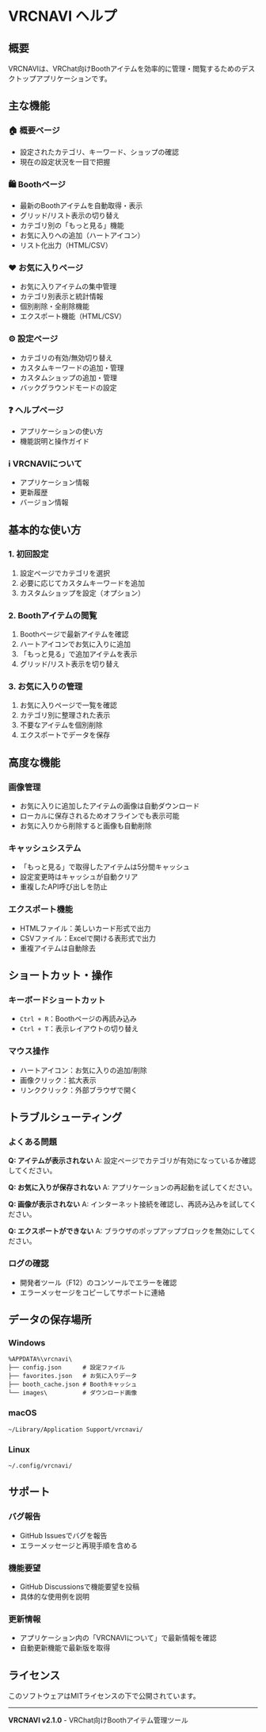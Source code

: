 # VRCNAVI ヘルプ

## 概要

VRCNAVIは、VRChat向けBoothアイテムを効率的に管理・閲覧するためのデスクトップアプリケーションです。

## 主な機能

### 🏠 概要ページ
- 設定されたカテゴリ、キーワード、ショップの確認
- 現在の設定状況を一目で把握

### 🛍️ Boothページ
- 最新のBoothアイテムを自動取得・表示
- グリッド/リスト表示の切り替え
- カテゴリ別の「もっと見る」機能
- お気に入りへの追加（ハートアイコン）
- リスト化出力（HTML/CSV）

### ❤️ お気に入りページ
- お気に入りアイテムの集中管理
- カテゴリ別表示と統計情報
- 個別削除・全削除機能
- エクスポート機能（HTML/CSV）

### ⚙️ 設定ページ
- カテゴリの有効/無効切り替え
- カスタムキーワードの追加・管理
- カスタムショップの追加・管理
- バックグラウンドモードの設定

### ❓ ヘルプページ
- アプリケーションの使い方
- 機能説明と操作ガイド

### ℹ️ VRCNAVIについて
- アプリケーション情報
- 更新履歴
- バージョン情報

## 基本的な使い方

### 1. 初回設定
1. 設定ページでカテゴリを選択
2. 必要に応じてカスタムキーワードを追加
3. カスタムショップを設定（オプション）

### 2. Boothアイテムの閲覧
1. Boothページで最新アイテムを確認
2. ハートアイコンでお気に入りに追加
3. 「もっと見る」で追加アイテムを表示
4. グリッド/リスト表示を切り替え

### 3. お気に入りの管理
1. お気に入りページで一覧を確認
2. カテゴリ別に整理された表示
3. 不要なアイテムを個別削除
4. エクスポートでデータを保存

## 高度な機能

### 画像管理
- お気に入りに追加したアイテムの画像は自動ダウンロード
- ローカルに保存されるためオフラインでも表示可能
- お気に入りから削除すると画像も自動削除

### キャッシュシステム
- 「もっと見る」で取得したアイテムは5分間キャッシュ
- 設定変更時はキャッシュが自動クリア
- 重複したAPI呼び出しを防止

### エクスポート機能
- HTMLファイル：美しいカード形式で出力
- CSVファイル：Excelで開ける表形式で出力
- 重複アイテムは自動除去

## ショートカット・操作

### キーボードショートカット
- `Ctrl + R`：Boothページの再読み込み
- `Ctrl + T`：表示レイアウトの切り替え

### マウス操作
- ハートアイコン：お気に入りの追加/削除
- 画像クリック：拡大表示
- リンククリック：外部ブラウザで開く

## トラブルシューティング

### よくある問題

**Q: アイテムが表示されない**
A: 設定ページでカテゴリが有効になっているか確認してください。

**Q: お気に入りが保存されない**
A: アプリケーションの再起動を試してください。

**Q: 画像が表示されない**
A: インターネット接続を確認し、再読み込みを試してください。

**Q: エクスポートができない**
A: ブラウザのポップアップブロックを無効にしてください。

### ログの確認
- 開発者ツール（F12）のコンソールでエラーを確認
- エラーメッセージをコピーしてサポートに連絡

## データの保存場所

### Windows
```
%APPDATA%\vrcnavi\
├── config.json      # 設定ファイル
├── favorites.json   # お気に入りデータ
├── booth_cache.json # Boothキャッシュ
└── images\          # ダウンロード画像
```

### macOS
```
~/Library/Application Support/vrcnavi/
```

### Linux
```
~/.config/vrcnavi/
```

## サポート

### バグ報告
- GitHub Issuesでバグを報告
- エラーメッセージと再現手順を含める

### 機能要望
- GitHub Discussionsで機能要望を投稿
- 具体的な使用例を説明

### 更新情報
- アプリケーション内の「VRCNAVIについて」で最新情報を確認
- 自動更新機能で最新版を取得

## ライセンス

このソフトウェアはMITライセンスの下で公開されています。

---

**VRCNAVI v2.1.0** - VRChat向けBoothアイテム管理ツール